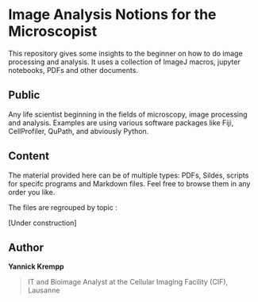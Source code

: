 # Image Analysis Notions for the Microscopist
 
This repository gives some insights to the beginner on how to do image processing and analysis.  It uses a collection of ImageJ macros, jupyter notebooks, PDFs and other documents.


## Public

Any life scientist beginning in the fields of microscopy, image processing and analysis. Examples are using various software packages like Fiji, CellProfiler, QuPath, and abviously Python.


## Content

The material provided here can be of multiple types: PDFs, Sildes, scripts for specifc programs and Markdown files. Feel free to browse them in any order you like.

The files are regrouped by topic :

[Under construction]


## Author

**Yannick Krempp**
> IT and Bioimage Analyst at the Cellular Imaging Facility (CIF), Lausanne

